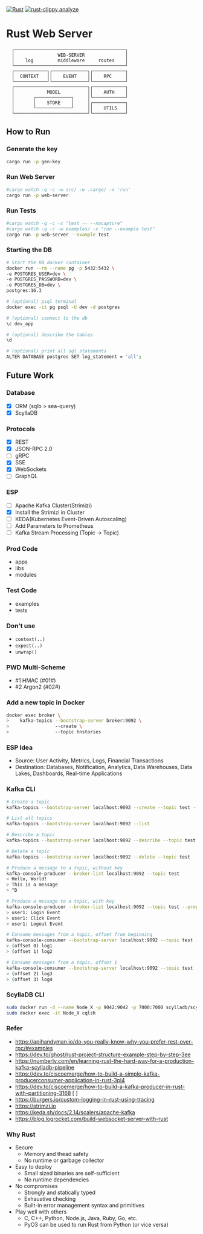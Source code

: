 [![Rust](https://github.com/bloomingFlower/axum_backend/actions/workflows/rust.yml/badge.svg)](https://github.com/bloomingFlower/axum_backend/actions/workflows/rust.yml)
[![rust-clippy analyze](https://github.com/bloomingFlower/axum_backend/actions/workflows/rust-clippy.yml/badge.svg)](https://github.com/bloomingFlower/axum_backend/actions/workflows/rust-clippy.yml)

# Rust Web Server

```plaintext
  ┌─────────────────────────────────────────┐
  │                WEB-SERVER               │
  │    log         middleware     routes    │
  └─────────────────────────────────────────┘
  ┌────────────┐┌─────────────┐┌────────────┐
  │  CONTEXT   ││    EVENT    ││    RPC     │
  └────────────┘└─────────────┘└────────────┘
  ┌───────────────────────────┐┌────────────┐
  │            MODEL          ││    AUTH    │
  │       ┌─────────────┐     │└────────────┘
  │       │    STORE    │     │┌────────────┐
  │       └─────────────┘     ││    UTILS   │
  └───────────────────────────┘└────────────┘
```

## How to Run

### Generate the key

```sh
cargo run -p gen-key
```

### Run Web Server

```sh
#cargo watch -q -c -w src/ -w .cargo/ -x 'run'
cargo run -p web-server
```

### Run Tests

```sh
#cargo watch -q -c -x "test -- --nocapture"
#cargo watch -q -c -w examples/ -x "run --example test"
cargo run -p web-server --example test
```

### Starting the DB

```sh
# Start the DB docker container
docker run --rm --name pg -p 5432:5432 \
-e POSTGRES_USER=dev \
-e POSTGRES_PASSWORD=dev \
-e POSTGRES_DB=dev \
postgres:16.3

# (optional) psql terminal
docker exec -it pg psql -U dev -d postgres

# (optional) connect to the db
\c dev_app

# (optional) describe the tables
\d

# (optional) print all sql statements
ALTER DATABASE postgres SET log_statement = 'all';
```

## Future Work

### Database

- [x] ORM (sqlb > sea-query)
- [x] ScyllaDB

### Protocols

- [x] REST
- [x] JSON-RPC 2.0
- [ ] gRPC
- [x] SSE
- [x] WebSockets
- [ ] GraphQL

### ESP

- [ ] Apache Kafka Cluster(Strimizi)
- [x] Install the Strimizi in Cluster
- [ ] KEDA(Kubernetes Event-Driven Autoscaling)
- [ ] Add Parameters to Prometheus
- [ ] Kafka Stream Processing (Topic -> Topic)

### Prod Code

- apps
- libs
- modules

### Test Code

- examples
- tests

### Don't use

- `context(..)`
- `expect(..)`
- `unwrap()`

### PWD Multi-Scheme

- #1 HMAC (#01#)
- #2 Argon2 (#02#)

### Add a new topic in Docker

```sh
docker exec broker \
>    kafka-topics --bootstrap-server broker:9092 \
>                 --create \
>                 --topic hnstories
```

### ESP Idea

- Source: User Activity, Metrics, Logs, Financial Transactions
- Destination: Databases, Notification, Analytics, Data Warehouses, Data Lakes, Dashboards, Real-time Applications

### Kafka CLI

```sh
# Create a topic
kafka-topics --bootstrap-server localhost:9092 --create --topic test --partitions 1 --replication-factor 1

# List all topics
kafka-topics --bootstrap-server localhost:9092 --list

# Describe a topic
kafka-topics --bootstrap-server localhost:9092 --describe --topic test

# Delete a topic
kafka-topics --bootstrap-server localhost:9092 --delete --topic test

# Produce a message to a topic, without key
kafka-console-producer --broker-list localhost:9092 --topic test
> Hello, World!
> This is a message
> ^D

# Produce a message to a topic, with key
kafka-console-producer --broker-list localhost:9092 --topic test --property parse.key=true --property key.separator=:
> user1: Login Event
> user1: Click Event
> user1: Logout Event

# Consume messages from a topic, offset from beginning
kafka-console-consumer --bootstrap-server localhost:9092 --topic test --from-beginning
> (offset 0) log1
> (offset 1) log2

# Consume messages from a topic, offset 1
kafka-console-consumer --bootstrap-server localhost:9092 --topic test
> (offset 2) log3
> (offset 3) log4
```

### ScyllaDB CLI

```sh
sudo docker run -d --name Node_X -p 9042:9042 -p 7000:7000 scylladb/scylla:latest
sudo docker exec -it Node_X cqlsh
```

### Refer

- <https://apihandyman.io/do-you-really-know-why-you-prefer-rest-over-rpc/#examples>
- <https://dev.to/ghost/rust-project-structure-example-step-by-step-3ee>
- <https://numberly.com/en/learning-rust-the-hard-way-for-a-production-kafka-scylladb-pipeline>
- <https://dev.to/ciscoemerge/how-to-build-a-simple-kafka-producerconsumer-application-in-rust-3pl4>
- <https://dev.to/ciscoemerge/how-to-build-a-kafka-producer-in-rust-with-partitioning-3168> [ ]
- <https://burgers.io/custom-logging-in-rust-using-tracing>
- <https://strimzi.io>
- <https://keda.sh/docs/2.14/scalers/apache-kafka>
- <https://blog.logrocket.com/build-websocket-server-with-rust>

### Why Rust

- Secure
  - Memory and thead safety
  - No runtime or garbage collector
- Easy to deploy
  - Small sized binaries are self-sufficient
  - No runtime dependencies
- No compromises
  - Strongly and statically typed
  - Exhaustive checking
  - Built-in error management syntax and primitives
- Play well with others
  - C, C++, Python, Node.js, Java, Ruby, Go, etc.
  - PyO3 can be used to run Rust from Python (or vice versa)
